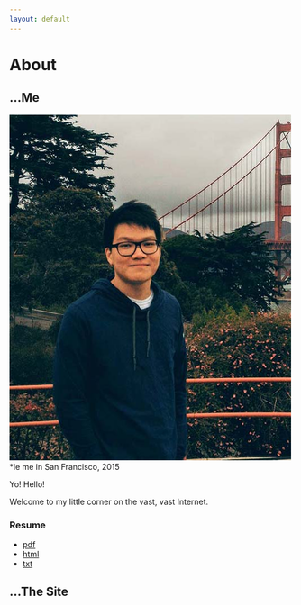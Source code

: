 ```yaml
---
layout: default
---
```


# About


## ...Me

<figcaption id="profile-pic">
	<img alt="profile picture" src="/assets/images/profile.jpg">
	<div>*le me in San Francisco, 2015</div>
</figcaption>


Yo! Hello!

Welcome to my little corner on the vast, vast Internet.

### Resume
  - [pdf]()
  - [html]()
  - [txt]()


## ...The Site
